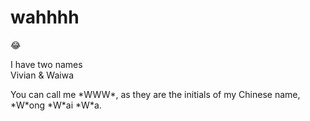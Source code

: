 # **wahhhh**
:joy:
<p>I have two names<br>
  Vivian & Waiwa</p>
You can call me *WWW*, as they are the initials of my Chinese name, *W*ong *W*ai *W*a.
